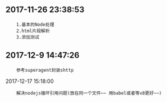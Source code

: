 ## 2017-11-26 23:38:53
```
    1.基本的Node处理
    2.html片段解析
    3.添加测试
```
## 2017-12-9 14:47:26
```
    参考superagent封装shttp
```
2017-12-17 15:18:00
```
    解决nodejs循环引用问题(放在同一个文件~~ 用babel或者等v8更好~~)
```